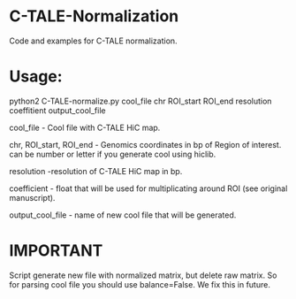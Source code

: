 # C-TALE-Normalization
Code and examples for C-TALE normalization.
# Usage:
python2 C-TALE-normalize.py cool_file chr ROI_start ROI_end resolution coeffitient output_cool_file


cool_file - Cool file with C-TALE HiC map.

chr, ROI_start, ROI_end - Genomics coordinates in bp of Region of interest. <chr> can be number or letter if you generate cool using hiclib.

resolution -resolution of C-TALE HiC map in bp.

coefficient - float that will be used for multiplicating around ROI (see original manuscript).

output_cool_file - name of new cool file that will be generated.

# IMPORTANT
Script generate new file with normalized matrix, but delete raw matrix. So for parsing cool file you should use balance=False.
We fix this in future.
